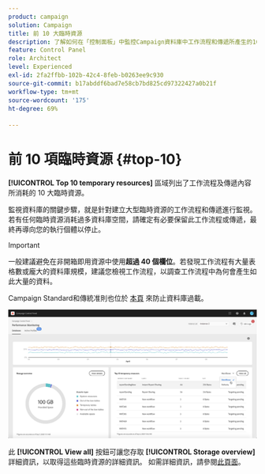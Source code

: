 ```yaml
---
product: campaign
solution: Campaign
title: 前 10 大臨時資源
description: 了解如何在「控制面板」中監控Campaign資料庫中工作流程和傳遞所產生的10個最大臨時資源。
feature: Control Panel
role: Architect
level: Experienced
exl-id: 2fa2ffbb-102b-42c4-8feb-b0263ee9c930
source-git-commit: b17abddf6bad7e58cb7bd825cd97322427a0b21f
workflow-type: tm+mt
source-wordcount: '175'
ht-degree: 69%

---
```


# 前 10 項臨時資源 {#top-10}

**[!UICONTROL Top 10 temporary resources]** 區域列出了工作流程及傳遞內容所消耗的 10 大臨時資源。

監視資料庫的關鍵步驟，就是針對建立大型臨時資源的工作流程和傳遞進行監視。若有任何臨時資源消耗過多資料庫空間，請確定有必要保留此工作流程或傳遞，最終再導向您的執行個體以停止。

>[!IMPORTANT]
>
>一般建議避免在非開箱即用資源中使用&#x200B;**超過 40 個欄位**。若發現工作流程有大量表格數或龐大的資料庫規模，建議您檢視工作流程，以調查工作流程中為何會產生如此大量的資料。
>
>Campaign Standard和傳統准則也位於 [本頁](database-preventing-overload.md) 來防止資料庫過載。

![](assets/database-top10.png)

此 **[!UICONTROL View all]** 按鈕可讓您存取 **[!UICONTROL Storage overview]** 詳細資訊，以取得這些臨時資源的詳細資訊。 如需詳細資訊，請參閱[此頁面](database-storage-overview.md)。
